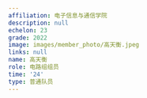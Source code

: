```yaml
---
affiliation: 电子信息与通信学院
description: null
echelon: 23
grade: 2022
image: images/member_photo/高天衡.jpeg
links: null
name: 高天衡
role: 电路组组员
time: '24'
type: 普通队员
---
```

